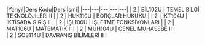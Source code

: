 |Yarıyıl|Ders Kodu|Ders İsmi|
|---|---|---|---|---|
|  2 | BİL102U  | TEMEL BİLGİ TEKNOLOJİLERİ II |
|  2 | HUK110U  | BORÇLAR HUKUKU |
|  2 | İKT104U  |  İKTİSADA GİRİŞ II |
|  2 | İŞL106U  |  İŞLETME FONKSİYONLARI |
|  2 | MAT106U  |  MATEMATİK II |
|  2 | MUH104U  |  GENEL MUHASEBE II I  
|  2 | SOS114U  |  DAVRANIŞ BİLİMLERİ II I
